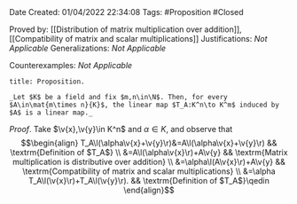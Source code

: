 <br />
<br />

Date Created: 01/04/2022 22:34:08
Tags: #Proposition #Closed

Proved by: [[Distribution of matrix multiplication over addition]], [[Compatibility of matrix and scalar multiplications]]
Justifications: _Not Applicable_
Generalizations: _Not Applicable_

Counterexamples: _Not Applicable_

``` ad-Proposition
title: Proposition.

_Let $K$ be a field and fix $m,n\in\N$. Then, for every $A\in\mat{m\times n}{K}$, the linear map $T_A:K^n\to K^m$ induced by $A$ is a linear map._

```

_Proof_. Take $\v{x},\v{y}\in K^n$ and $\alpha\in K$, and observe that
$$\begin{align}
    T_A\l(\alpha\v{x}+\v{y}\r)&=A\l(\alpha\v{x}+\v{y}\r) && \textrm{Definition of $T_A$} \\
    &=A\l(\alpha\v{x}\r)+A\v{y} && \textrm{Matrix multiplication is distributive over addition} \\
    &=\alpha\l(A\v{x}\r)+A\v{y} && \textrm{Compatibility of matrix and scalar multiplications} \\
    &=\alpha T_A\l(\v{x}\r)+T_A\l(\v{y}\r). && \textrm{Definition of $T_A$}\qedin
\end{align}$$
